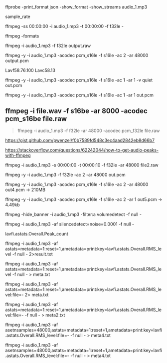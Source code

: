 ##

ffprobe -print_format json -show_format -show_streams audio_1.mp3

sample_rate

ffmpeg -ss 00:00:00 -i audio_1.mp3 -t 00:00:00 -f f32le -

ffmpeg -formats


ffmpeg -i audio_1.mp3 -f f32le output.raw

ffmpeg -y  -i audio_1.mp3  -acodec pcm_s16le -f s16le -ac 2 -ar 48000 output.pcm

Lavf58.76.100
Lavc58.13

ffmpeg -y -i audio_1.mp3 -acodec pcm_s16le -f s16le -ac 1 -ar 1 -v quiet out.pcm

ffmpeg -y -i audio_1.mp3 -acodec pcm_s16le -f s16le -ac 1 -ar 1 out.pcm

## ffmpeg -i file.wav -f s16be -ar 8000 -acodec pcm_s16be file.raw

> ffmpeg -i audio_1.mp3 -f f32le -ar 48000 -acodec pcm_f32le file.raw

https://gist.github.com/pwenzel/f0b7589fd548c3ec4aad2842eb8d66b7


https://stackoverflow.com/questions/62242044/how-to-get-audio-peaks-with-ffmpeg

ffmpeg -i audio_1.mp3 -s 00:00:00 -t 00:00:10 -f f32le -ar 48000 file2.raw


ffmpeg -y -i audio_1.mp3 -f f32le -ac 2 -ar 48000 out.pcm

ffmpeg -y -i audio_1.mp3 -acodec pcm_s16le -f s16le -ac 2 -ar 48000 out4.pcm -> 210MB


ffmpeg -y -i audio_1.mp3 -acodec pcm_s16le -f s16le -ac 2 -ar 1 out5.pcm -> 4.49kb


ffmpeg -hide_banner -i audio_1.mp3 -filter:a volumedetect -f null -


ffmpeg -i audio_1.mp3 -af silencedetect=noise=0.0001 -f null -


lavfi.astats.Overall.Peak_count


ffmpeg -i audio_1.mp3 -af astats=metadata=1:reset=1,ametadata=print:key=lavfi.astats.Overall.RMS_level -f null - 2>result.txt


ffmpeg -i audio_1.mp3 -af astats=metadata=1:reset=1,ametadata=print:key=lavfi.astats.Overall.RMS_level -f null - > meta.txt


ffmpeg -i audio_1.mp3 -af astats=metadata=1:reset=1,ametadata=print:key=lavfi.astats.Overall.RMS_level:file=- 2> meta.txt



ffmpeg -i audio_1.mp3 -af astats=metadata=1:reset=1,ametadata=print:key=lavfi.astats.Overall.RMS_level:file=- -f null - > meta2.txt


ffmpeg -i audio_1.mp3 -af asetnsamples=48000,astats=metadata=1:reset=1,ametadata=print:key=lavfi.astats.Overall.RMS_level:file=- -f null - > meta4.txt

ffmpeg -i audio_1.mp3 -af asetnsamples=48000,astats=metadata=1:reset=1,ametadata=print:key=lavfi.astats.Overall.RMS_level:file=- -f null - > meta4.txt

